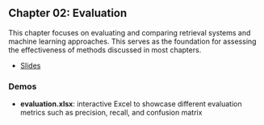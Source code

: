 ## Chapter 02: Evaluation
This chapter focuses on evaluating and comparing retrieval systems and machine learning approaches. This serves as the foundation for assessing the effectiveness of methods discussed in most chapters.

- [Slides](https://dmi.unibas.ch/fileadmin/user_upload/dmi/Studium/Computer_Science/Vorlesungen_HS23/Multimedia_Retrieval/HS24/02_Evaluation.pdf)


### Demos

- **evaluation.xlsx**: interactive Excel to showcase different evaluation metrics such as precision, recall, and confusion matrix



